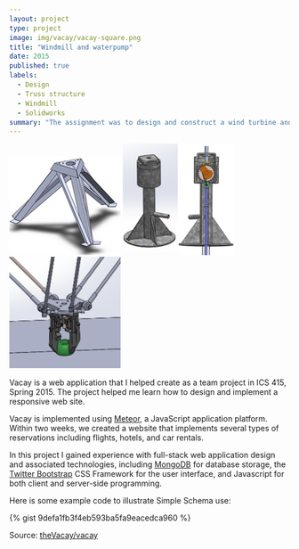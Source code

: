 ```yaml
---
layout: project
type: project
image: img/vacay/vacay-square.png
title: "Windmill and waterpump"
date: 2015
published: true
labels:
  - Design
  - Truss structure
  - Windmill
  - Solidworks
summary: "The assignment was to design and construct a wind turbine and a waterpump that could be powered by it."
---
```

<div class="text-center p-4">
  <img width="200px" src="../img/vacay/wind stand.jpg" class="img-thumbnail" >
  <img width="200px" src="../img/vacay/Pump.png" class="img-thumbnail" >
  <img width="200px" src="../img/gripper.png" class="img-thumbnail" >
</div>


Vacay is a web application that I helped create as a team project in ICS 415, Spring 2015. The project helped me learn how to design and implement a responsive web site.

Vacay is implemented using [Meteor](http://meteor.com), a JavaScript application platform. Within two weeks, we created a website that implements several types of reservations including flights, hotels, and car rentals.

In this project I gained experience with full-stack web application design and associated technologies, including [MongoDB](http://mongodb.com) for database storage, the [Twitter Bootstrap](http://getbootstrap.com/) CSS Framework for the user interface, and Javascript for both client and server-side programming. 

Here is some example code to illustrate Simple Schema use:

{% gist 9defa1fb3f4eb593ba5fa9eacedca960 %}
 
Source: <a href="https://github.com/theVacay/vacay">theVacay/vacay</a>
